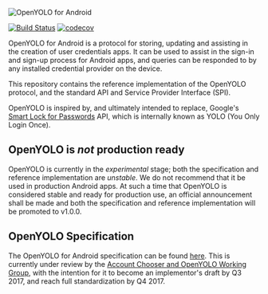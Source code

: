 ![OpenYOLO for Android](https://rawgit.com/openid/OpenYOLO-Android/master/openyolo_android_lockup.svg)

[![Build Status](https://www.bitrise.io/app/e7b1a2bcce9d787c.svg?token=kvggLFAJ-Tx48g6I671NSg)](https://www.bitrise.io/app/e7b1a2bcce9d787c)
[![codecov](https://codecov.io/gh/openid/OpenYOLO-Android/branch/master/graph/badge.svg)](https://codecov.io/gh/openid/OpenYOLO-Android)

OpenYOLO for Android is a protocol for storing, updating and assisting in the 
creation of user credentials apps. It can be used to assist in the sign-in 
and sign-up process for Android apps, and queries can be responded to by 
any installed credential provider on the device.

This repository contains the reference implementation of the OpenYOLO protocol,
and the standard API and Service Provider Interface (SPI).

OpenYOLO is inspired by, and ultimately intended to replace, Google's
[Smart Lock for Passwords][yolo] API, which is
internally known as YOLO (You Only Login Once).

## OpenYOLO is *not* production ready

OpenYOLO is currently in the *experimental* stage; both the specification and
reference implementation are *unstable*. We do not recommend that it be used
in production Android apps. At such a time that OpenYOLO is considered stable
and ready for production use, an official announcement shall be made and both
the specification and reference implementation will be promoted to v1.0.0.

## OpenYOLO Specification

The OpenYOLO for Android specification can be found 
[here](https://spec.openyolo.org/openyolo-android-spec.html). This is
currently under review by the 
[Account Chooser and OpenYOLO Working Group](http://openid.net/wg/ac/),
with the intention for it to become an implementor's draft by Q3 2017,
and reach full standardization by Q4 2017.

[yolo]: https://developers.google.com/identity/smartlock-passwords/android/
